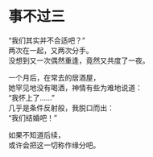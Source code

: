 # 事不过三

“我们其实并不合适吧？”\
两次在一起，又两次分手。\
没想到又一次偶然重逢，竟然又共度了一夜。

一个月后，在常去的居酒屋，\
她罕见地没有喝酒，神情有些为难地说道：\
“我怀上了……”\
几乎是条件反射般，我脱口而出：\
“我们结婚吧！”

如果不知道后续，\
或许会把这一切称作缘分吧。
















